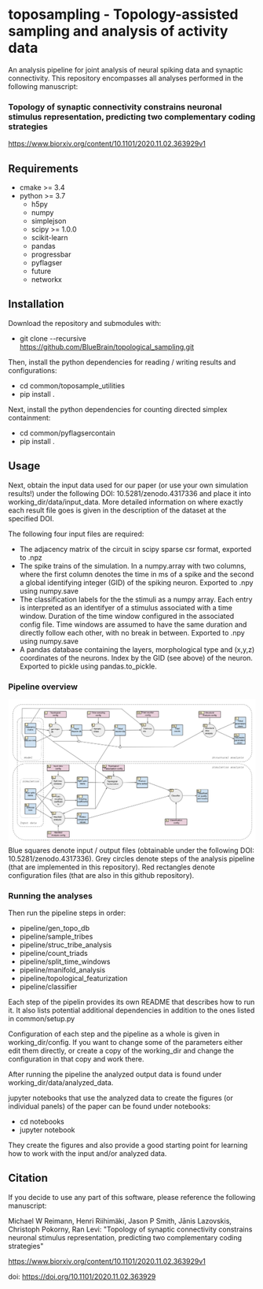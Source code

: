 # toposampling - Topology-assisted sampling and analysis of activity data
An analysis pipeline for joint analysis of neural spiking data and synaptic connectivity.
This repository encompasses all analyses performed in the following manuscript:

### Topology of synaptic connectivity constrains neuronal stimulus representation, predicting two complementary coding strategies
https://www.biorxiv.org/content/10.1101/2020.11.02.363929v1

## Requirements
- cmake >= 3.4
- python >= 3.7
  - h5py
  - numpy
  - simplejson
  - scipy >= 1.0.0
  - scikit-learn
  - pandas
  - progressbar
  - pyflagser
  - future
  - networkx
  
## Installation

Download the repository and submodules with:
- git clone --recursive https://github.com/BlueBrain/topological_sampling.git

Then, install the python dependencies for reading / writing results and configurations:
- cd common/toposample_utilities
- pip install .

Next, install the python dependencies for counting directed simplex containment:
- cd common/pyflagsercontain
- pip install .

## Usage

Next, obtain the input data used for our paper (or use your own simulation results!) under the following DOI: 10.5281/zenodo.4317336 and place it into working_dir/data/input_data. More detailed information on where exactly each result file goes is given in the description of the dataset at the specified DOI.

The following four input files are required:
- The adjacency matrix of the circuit in scipy sparse csr format, exported to .npz
- The spike trains of the simulation. In a numpy.array with two columns, where the first column denotes the time in ms of a spike and the second a global identifying integer (GID) of the spiking neuron. Exported to .npy using numpy.save
- The classification labels for the the stimuli as a numpy array. Each entry is interpreted as an identifyer of a stimulus associated with a time window. Duration of the time window configured in the associated config file. Time windows are assumed to have the same duration and directly follow each other, with no break in between. Exported to .npy using numpy.save
- A pandas database containing the layers, morphological type and (x,y,z) coordinates of the neurons. Index by the GID (see above) of the neuron. Exported to pickle using pandas.to_pickle.

### Pipeline overview
![Alt text](toposampling_pipeline_overview.png?raw=true "Pipeline overview")
Blue squares denote input / output files (obtainable under the following DOI: 10.5281/zenodo.4317336). Grey circles denote steps of the analysis pipeline (that are implemented in this repository). Red rectangles denote configuration files (that are also in this github repository).

### Running the analyses

Then run the pipeline steps in order:
- pipeline/gen_topo_db
- pipeline/sample_tribes
- pipeline/struc_tribe_analysis
- pipeline/count_triads
- pipeline/split_time_windows
- pipeline/manifold_analysis
- pipeline/topological_featurization
- pipeline/classifier

Each step of the pipelin provides its own README that describes how to run it. It also lists potential additional dependencies in addition to the ones listed in common/setup.py

Configuration of each step and the pipeline as a whole is given in working_dir/config. If you want to change some of the parameters either edit them directly, or create a copy of the working_dir and change the configuration in that copy and work there.

After running the pipeline the analyzed output data is found under working_dir/data/analyzed_data.

jupyter notebooks that use the analyzed data to create the figures (or individual panels) of the paper can be found under notebooks:
- cd notebooks
- jupyter notebook

They create the figures and also provide a good starting point for learning how to work with the input and/or analyzed data.

## Citation

If you decide to use any part of this software, please reference the following manuscript:

Michael W Reimann, Henri Riihimäki, Jason P Smith, Jānis Lazovskis, Christoph Pokorny, Ran Levi:
"Topology of synaptic connectivity constrains neuronal stimulus representation, predicting two complementary coding strategies"

https://www.biorxiv.org/content/10.1101/2020.11.02.363929v1

doi: https://doi.org/10.1101/2020.11.02.363929 
